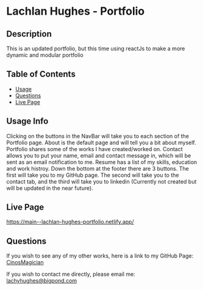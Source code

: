 # Lachlan Hughes - Portfolio

## Description

This is an updated portfolio, but this time using reactJs to make a more dynamic and modular portfolio

## Table of Contents
- [Usage](#usage-info)
- [Questions](#questions)
- [Live Page](#live-page)
    
## Usage Info

Clicking on the buttons in the NavBar will take you to each section of the Portfolio page. About is the default page and will tell you a bit about myself. Portfolio shares some of the works I have created/worked on. Contact allows you to put your name, email and contact message in, which will be sent as an email notification to me. Resume has a list of my skills, education and work histroy. Down the bottom at the footer there are 3 buttons. The first will take you to my GitHub page. The second will take you to the contact tab, and the third will take you to linkedin (Currently not created but will be updated in the near future).
    
## Live Page

https://main--lachlan-hughes-portfolio.netlify.app/

## Questions

If you wish to see any of my other works,
here is a link to my GitHub Page: [CinosMagician](https://github.com/CinosMagician)

If you wish to contact me directly, please email me: lachyhughes@bigpond.com
